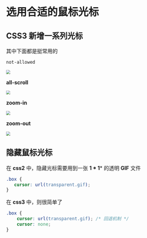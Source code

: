 # 选用合适的鼠标光标

## CSS3 新增一系列光标

其中下面都是挺常用的

`not-allowed`

<img src="https://cdn.jsdelivr.net/gh/kingmusi/blogImages/img/20210410195107.png" style="zoom: 67%;" />

**all-scroll**

<img src="https://cdn.jsdelivr.net/gh/kingmusi/blogImages/img/20210410195718.png" style="zoom:67%;" />

**zoom-in**

<img src="https://cdn.jsdelivr.net/gh/kingmusi/blogImages/img/20210410195826.png" style="zoom:67%;" />

**zoom-out**

<img src="https://cdn.jsdelivr.net/gh/kingmusi/blogImages/img/20210410195847.png" style="zoom:67%;" />

## 隐藏鼠标光标

在 **css2** 中，隐藏光标需要用到一张 **1 * 1*** 的透明 **GIF** 文件

 ```css
.box {
    cursor: url(transparent.gif);
}
 ```

在 **css3** 中，则很简单了

```css
.box {
    cursor: url(transparent.gif); /* 回退机制 */
    cursor: none;
}
```

